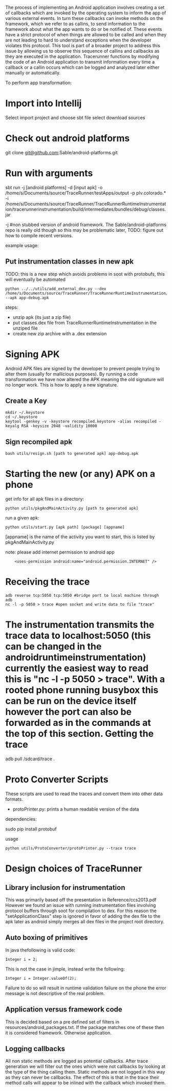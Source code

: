 The process of implementing an Android application involves creating a set of callbacks which are invoked by the operating system to inform the app of various external events.  In turn these callbacks can invoke methods on the framework, which we refer to as callins, to send information to the framework about what the app wants to do or be notified of. These events have a strict protocol of when things are allowed to be called and when they are not leading to hard to understand exceptions when the developer violates this protocol. This tool is part of a broader project to address this issue by allowing us to observe this sequence of callins and callbacks as they are executed in the application.  Tracerunner functions by modifying the code of an Android application to transmit information every time a callback or a callin occurs which can be logged and analyzed later either manually or automatically.

To perform app transformation:

Import into Intellij
=======================

Select import project and choose sbt file
select download sources

Check out android platforms
===========================
git clone git@github.com:Sable/android-platforms.git

Run with arguments
=======================
sbt run -j [android platforms] -d [input apk] -o /home/s/Documents/source/TraceRunner/testApps/output -p plv.colorado.* -i /home/s/Documents/source/TraceRunner/TraceRunnerRuntimeInstrumentation/tracerunnerinstrumentation/build/intermediates/bundles/debug/classes.jar


-j #non stubbed version of android framework.  The Sable/android-platforms repo is really old though so this may be problematic later, TODO: figure out how to compile recent versions.

example usage:

Put instrumentation classes in new apk
--------------------------------------
TODO: this is a new step which avoids problems in soot with protobufs, this will eventually be automated

```
python ../../utils/add_external_dex.py --dex /home/s/Documents/source/TraceRunner/TraceRunnerRuntimeInstrumentation/app/build/intermediates/transforms/dex/debug/folders/1000/1f/main/classes.dex --apk app-debug.apk
```

steps:
* unzip apk (its just a zip file)
* put classes.dex file from  TraceRunnerRuntimeInstrumentation in the unziped file
* create new zip archive with a .dex extension

Signing APK
===========
Android APK files are signed by the developer to prevent people trying to alter them (usually for mallicious purposes).  By running a code transformation we have now altered the APK meaning the old signature will no longer work.  This is how to apply a new signature.

Create a Key
------------
```
mkdir ~/.keystore
cd ~/.keystore
keytool -genkey -v -keystore recompiled.keystore -alias recompiled -keyalg RSA -keysize 2048 -validity 10000
```



Sign recompiled apk
-------------------
```
bash utils/resign.sh [path to generated apk] app-debug.apk
```


Starting the new (or any) APK on a phone
========================================

get info for all apk files in a directory:
```
python utils/pkgAndMainActivity.py [path to generated apk]
```

run a given apk:
```
python utils/start.py [apk path] [package] [appname]
```
[appname] is the name of the activity you want to start, this is listed by pkgAndMainActivity.py

note: please add internet permission to android app
```
    <uses-permission android:name="android.permission.INTERNET" />
```

Receiving the trace
===================
```
adb reverse tcp:5050 tcp:5050 #bridge port to local machine through adb
nc -l -p 5050 > trace #open socket and write data to file "trace"
```
The instrumentation transmits the trace data to localhost:5050 (this can be changed in the androidruntimeinstrumentation)
currently the easiest way to read this is "nc -l -p 5050 > trace". With a rooted phone running busybox this can be run on the device itself however the port can also be forwarded as in the commands at the top of this section.
Getting the trace
=================
adb pull /sdcard/trace .

Proto Converter Scripts
=======================
These scripts are used to read the traces and convert them into other data formats.

* protoPrinter.py: prints a human readable version of the data

dependencies:

sudo pip install protobuf

usage
```
python utils/ProtoConverter/protoPrinter.py --trace trace
```



Design choices of TraceRunner
=============================

Library inclusion for instrumentation
-------------------------------------
This was primarily based off the presentation in Reference/ccs2013.pdf
However we found an issue with running instrumentation files involving 
protocol buffers through soot for compilation to dex.  For this reason 
the "setApplicationClass" step is ignored in favor of adding the dex
file to the apk later as android simply merges all dex files in the
project root directory.

Auto boxing of primitives
-------------------------
In java thefollowing is valid code:

```
Integer i = 2;
```

This is not the case in jimple, instead write the following:

```
Integer i = Integer.valueOf(2);
```

Failure to do so will result in runtime validation failure on the phone
the error message is not descriptive of the real problem.

Application versus framework code
---------------------------------
This is decided based on a pre defined set of filters in resources/android_packages.txt.  If the package matches one of these then it is considered framework. Otherwise application.

Logging callbacks
-------------------------
All non static methods are logged as potential callbacks.  After trace generation we will filter out the ones which were not callbacks by looking at the type of the thing calling them.  Static methods are not logged in this way as they can never be callbacks.  The effect of this is that in the trace their method calls will appear to be inlined with the callback which invoked them.
